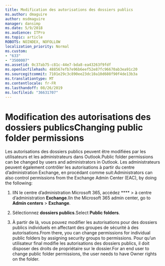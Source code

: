 ```yaml
---
title: Modification des autorisations des dossiers publics
ms.author: dmaguire
author: msdmaguire
manager: dansimp
ms.date: 5/9/2018
ms.audience: ITPro
ms.topic: article
ROBOTS: NOINDEX, NOFOLLOW
localization_priority: Normal
ms.custom:
- "633"
- "3500007"
ms.assetid: 0c37ab75-c81c-44e7-bda8-ea43263f9fdf
ms.openlocfilehash: 488567efb7e96b6eef52e87fc96670ab3ea91c20
ms.sourcegitcommit: 7101e29c3c890ee23dc10a10d608f90f4de13b3a
ms.translationtype: MT
ms.contentlocale: fr-FR
ms.lasthandoff: 08/26/2019
ms.locfileid: "36631707"
---
```

# <a name="changing-public-folder-permissions"></a><span data-ttu-id="0c14a-102">Modification des autorisations des dossiers publics</span><span class="sxs-lookup"><span data-stu-id="0c14a-102">Changing public folder permissions</span></span>

<span data-ttu-id="0c14a-103">Les autorisations des dossiers publics peuvent être modifiées par les utilisateurs et les administrateurs dans Outlook.</span><span class="sxs-lookup"><span data-stu-id="0c14a-103">Public folder permissions can be changed by users and administrators in Outlook.</span></span> <span data-ttu-id="0c14a-104">Les administrateurs peuvent également contrôler les autorisations à partir du centre d’administration Exchange, en procédant comme suit:</span><span class="sxs-lookup"><span data-stu-id="0c14a-104">Administrators can also control permissions from the Exchange Admin Center (EAC), by doing the following:</span></span>
  
1. <span data-ttu-id="0c14a-105">IIN le centre d’administration Microsoft 365, accédez \*\*\*\* \> à centre d’administration **Exchange**.</span><span class="sxs-lookup"><span data-stu-id="0c14a-105">IIn the Microsoft 365 admin center, go to **Admin centers** \> **Exchange**.</span></span>

2. <span data-ttu-id="0c14a-106">Sélectionnez **dossiers publics**.</span><span class="sxs-lookup"><span data-stu-id="0c14a-106">Select **Public folders**.</span></span>

3. <span data-ttu-id="0c14a-107">À partir de là, vous pouvez modifier les autorisations pour des dossiers publics individuels en affectant des groupes de sécurité à des autorisations.</span><span class="sxs-lookup"><span data-stu-id="0c14a-107">From there, you can change permissions for individual public folders by assigning security groups to permissions.</span></span> <span data-ttu-id="0c14a-108">Pour qu’un utilisateur final modifie les autorisations des dossiers publics, il doit disposer des droits de propriétaire sur le dossier.</span><span class="sxs-lookup"><span data-stu-id="0c14a-108">For an end user to change public folder permissions, the user needs to have Owner rights on the folder.</span></span>
